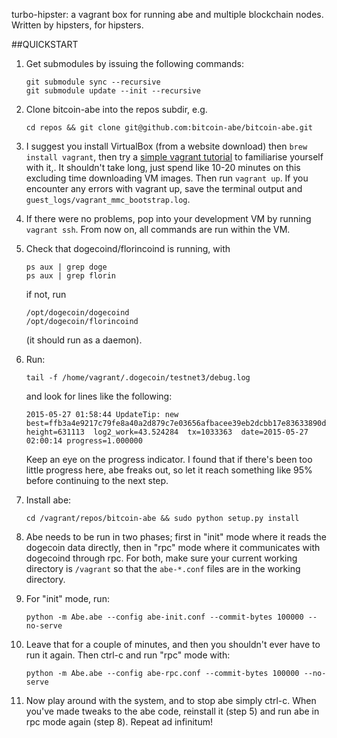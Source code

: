 turbo-hipster: a vagrant box for running abe and multiple blockchain nodes. Written by hipsters, for hipsters.

##QUICKSTART

1. Get submodules by issuing the following commands:
    ```
    git submodule sync --recursive
    git submodule update --init --recursive
    ```

2. Clone bitcoin-abe into the repos subdir, e.g.
    ```
    cd repos && git clone git@github.com:bitcoin-abe/bitcoin-abe.git
    ```

3. I suggest you install VirtualBox (from a website download) then `brew install vagrant`, then try a [simple vagrant tutorial](http://docs.vagrantup.com/v2/getting-started/index.html) to familiarise yourself with it,. It shouldn't take long, just spend like 10-20 minutes on this excluding time downloading VM images. Then run `vagrant up`. If you encounter any errors with vagrant up, save the terminal output and `guest_logs/vagrant_mmc_bootstrap.log`.

4. If there were no problems, pop into your development VM by running `vagrant ssh`. From now on, all commands are run within the VM.

5. Check that dogecoind/florincoind is running, with
    ```
    ps aux | grep doge
    ps aux | grep florin
    ```
    if not, run
    ```
    /opt/dogecoin/dogecoind
    /opt/dogecoin/florincoind
    ```
    (it should run as a daemon).

6. Run:
    ```
    tail -f /home/vagrant/.dogecoin/testnet3/debug.log
    ```
    and look for lines like the following:
    ```
    2015-05-27 01:58:44 UpdateTip: new best=ffb3a4e9217c79fe8a40a2d879c7e03656afbacee39eb2dcbb17e83633890df9  height=631113  log2_work=43.524284  tx=1033363  date=2015-05-27 02:00:14 progress=1.000000
    ```
    Keep an eye on the progress indicator. I found that if there's been too little progress here, abe freaks out, so let it reach something like 95% before continuing to the next step.

7. Install abe:
    ```
    cd /vagrant/repos/bitcoin-abe && sudo python setup.py install
    ```

8. Abe needs to be run in two phases; first in "init" mode where it reads the dogecoin data directly, then in "rpc" mode where it communicates with dogecoind through rpc. For both, make sure your current working directory is `/vagrant` so that the `abe-*.conf` files are in the working directory.

9. For "init" mode, run:
    ```
    python -m Abe.abe --config abe-init.conf --commit-bytes 100000 --no-serve
    ```

10. Leave that for a couple of minutes, and then you shouldn't ever have to run it again. Then ctrl-c and run "rpc" mode with:
    ```
    python -m Abe.abe --config abe-rpc.conf --commit-bytes 100000 --no-serve
    ```

11. Now play around with the system, and to stop abe simply ctrl-c. When you've made tweaks to the abe code, reinstall it (step 5) and run abe in rpc mode again (step 8). Repeat ad infinitum!